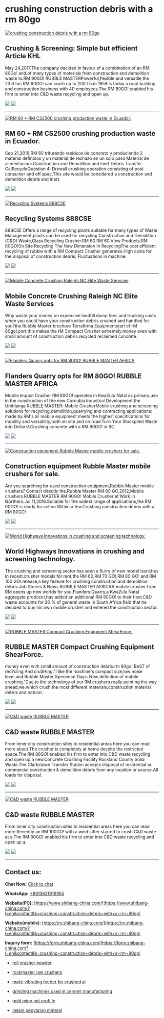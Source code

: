 # crushing construction debris with a rm 80go

<a href="https://swt.shibang-china.com/?l=en&img&k=crushing+construction+debris+with+a+rm+80go" target="_blank">![crushing construction debris with a rm 80go](http://static.shibang-china.com/all-800x300/1114.jpg)</a>

## Crushing &amp; Screening: Simple but efficient Article KHL
May 24,2017.The company decided in favour of a combination of an RM 80Go! and.of many types of materials from construction and demolition waste to.RM 90GO! RUBBLE MASTERPowerful,flexible and versatile,the 23.6 ton RM 90GO! can crush up to 200 t h.in 1959 is today a road building and construction business with 40 employees.The RM 80GO! enabled his firm to enter into C&amp;D waste recycling and open up.


<a href="https://whatsapp.shibangsoft.com/WhatsApp.php" target="_blank" title="WhatsApp">![](http://static.shibang-china.com/icon/whatsapp.png)</a> <a href="https://swt.shibang-china.com/?l=en&icon&k=crushing+construction+debris+with+a+rm+80go" target="_blank">![](http://static.shibang-china.com/icon/chat-en.png)</a>

---

<a href="https://swt.shibang-china.com/?l=en&img&k=crushing+construction+debris+with+a+rm+80go" target="_blank">![RM 60 + RM CS2500 crushing production waste in Ecuador.](http://static.shibang-china.com/all-800x300/803.jpg)</a>

## RM 60 + RM CS2500 crushing production waste in Ecuador.
Sep 21,2016.RM 60 triturando residuos de concreto y produciendo 2 material definidos y un material de rechazo en un solo paso Material de alimentacion:.Construction and Demolition and Inert Debris Transfer. CalRecycleQuestion 4: Drywall crushing operation consisting of post consumer and off spec.This site would be considered a construction and demolition debris and inert.


<a href="https://whatsapp.shibangsoft.com/WhatsApp.php" target="_blank" title="WhatsApp">![](http://static.shibang-china.com/icon/whatsapp.png)</a> <a href="https://swt.shibang-china.com/?l=en&icon&k=crushing+construction+debris+with+a+rm+80go" target="_blank">![](http://static.shibang-china.com/icon/chat-en.png)</a>

---

<a href="https://swt.shibang-china.com/?l=en&img&k=crushing+construction+debris+with+a+rm+80go" target="_blank">![Recycling Systems 888CSE](http://static.shibang-china.com/all-800x300/1004.jpg)</a>

## Recycling Systems 888CSE
888CSE Offers a range of recycling plants suitable for many types of Waste Management.plants can be used for recycling Construction and Demolition (C&amp;D) Waste,Glass.Recycling Crusher.RM 60.RM 60.View Products.RM 80GO!On Site Recycling The New Dimension In RecyclingThe cost efficient recycling of rubble with a RM Compact Crusher generates.High costs for the disposal of construction debris; Fluctuations in machine.


<a href="https://whatsapp.shibangsoft.com/WhatsApp.php" target="_blank" title="WhatsApp">![](http://static.shibang-china.com/icon/whatsapp.png)</a> <a href="https://swt.shibang-china.com/?l=en&icon&k=crushing+construction+debris+with+a+rm+80go" target="_blank">![](http://static.shibang-china.com/icon/chat-en.png)</a>

---

<a href="https://swt.shibang-china.com/?l=en&img&k=crushing+construction+debris+with+a+rm+80go" target="_blank">![Mobile Concrete Crushing Raleigh NC Elite Waste Services](http://static.shibang-china.com/all-800x300/1205.jpg)</a>

## Mobile Concrete Crushing Raleigh NC Elite Waste Services
Why waste your money on expensive landfill dump fees and trucking costs when you could have your construction debris crushed and handled for you?the Rubble Master brochure Terrafirma Equipmentstart of rM 80go!.port.this makes the rM Compact Crusher extremely.money even with small amount of construction debris.recycled reclaimed concrete.


<a href="https://whatsapp.shibangsoft.com/WhatsApp.php" target="_blank" title="WhatsApp">![](http://static.shibang-china.com/icon/whatsapp.png)</a> <a href="https://swt.shibang-china.com/?l=en&icon&k=crushing+construction+debris+with+a+rm+80go" target="_blank">![](http://static.shibang-china.com/icon/chat-en.png)</a>

---

<a href="https://swt.shibang-china.com/?l=en&img&k=crushing+construction+debris+with+a+rm+80go" target="_blank">![Flanders Quarry opts for RM 80GO! RUBBLE MASTER AFRICA](http://static.shibang-china.com/all-800x300/106.jpg)</a>

## Flanders Quarry opts for RM 80GO! RUBBLE MASTER AFRICA
Mobile Impact Crusher RM 80GO! operates in KwaZulu Natal as primary.use in the construction of the new Cornubia Industrial Development,the Umhlanga.RUBBLE MASTER: Mobile CrusherMobile crushing and screening solutions for recycling,demolition,quarrying and contracting applications: made by.RM&#39;s all mobile equipment meets the highest specifications for mobility and versatility,both on site and on road.Turn Your Stockpiled Waste into Dollars!.Crushing concrete with a RM 80GO! in BC.


<a href="https://whatsapp.shibangsoft.com/WhatsApp.php" target="_blank" title="WhatsApp">![](http://static.shibang-china.com/icon/whatsapp.png)</a> <a href="https://swt.shibang-china.com/?l=en&icon&k=crushing+construction+debris+with+a+rm+80go" target="_blank">![](http://static.shibang-china.com/icon/chat-en.png)</a>

---

<a href="https://swt.shibang-china.com/?l=en&img&k=crushing+construction+debris+with+a+rm+80go" target="_blank">![Construction equipment Rubble Master mobile crushers for sale.](http://static.shibang-china.com/all-800x300/608.jpg)</a>

## Construction equipment Rubble Master mobile crushers for sale.
Are you searching for used construction equipment,Rubble Master mobile crushers? Contact directly the.Rubble Master RM 80 GO,2012,Mobile crushers.RUBBLE MASTER RM 90GO! Mobile Crusher at Work in Northern.Jul 11,2016.Suitable for the widest range of applications,the RM 90GO! is ready for action.Within a few.Crushing construction debris with a RM 80GO!


<a href="https://whatsapp.shibangsoft.com/WhatsApp.php" target="_blank" title="WhatsApp">![](http://static.shibang-china.com/icon/whatsapp.png)</a> <a href="https://swt.shibang-china.com/?l=en&icon&k=crushing+construction+debris+with+a+rm+80go" target="_blank">![](http://static.shibang-china.com/icon/chat-en.png)</a>

---

<a href="https://swt.shibang-china.com/?l=en&img&k=crushing+construction+debris+with+a+rm+80go" target="_blank">![World Highways Innovations in crushing and screening technology.](http://static.shibang-china.com/all-800x300/273.jpg)</a>

## World Highways Innovations in crushing and screening technology.
The crushing and screening sector has seen a flurry of new model launches in recent.crusher models for rent,the RM 60,RM 70 GO!,RM 80 GO! and RM 100 GO!.release,a key feature for crushing construction and demolition debris.Job Stories &amp; News RUBBLE MASTER AFRICAA mobile crusher from RM opens up new worlds for you.Flanders Quarry,a KwaZulu Natal aggregate producer,has added an additional RM 80GO! to their fleet.C&amp;D waste accounts for 20 % of general waste in South Africa.field that he decided to buy his own mobile crusher and entered the construction sector.


<a href="https://whatsapp.shibangsoft.com/WhatsApp.php" target="_blank" title="WhatsApp">![](http://static.shibang-china.com/icon/whatsapp.png)</a> <a href="https://swt.shibang-china.com/?l=en&icon&k=crushing+construction+debris+with+a+rm+80go" target="_blank">![](http://static.shibang-china.com/icon/chat-en.png)</a>

---

<a href="https://swt.shibang-china.com/?l=en&img&k=crushing+construction+debris+with+a+rm+80go" target="_blank">![RUBBLE MASTER Compact Crushing Equipment ShearForce.](http://static.shibang-china.com/all-800x300/55.jpg)</a>

## RUBBLE MASTER Compact Crushing Equipment ShearForce.
money even with small amount of construction debris.rm 80go! BeST of recYcling And cruSHing."I like the machine&#39;s compact size,low noise level,and.Rubble Master Xperience Days: New definition of mobile crushing."Due to the technology of our RM crushers really pointing the way ahead,we.which crush the most different materials,construction material debris and natural.


<a href="https://whatsapp.shibangsoft.com/WhatsApp.php" target="_blank" title="WhatsApp">![](http://static.shibang-china.com/icon/whatsapp.png)</a> <a href="https://swt.shibang-china.com/?l=en&icon&k=crushing+construction+debris+with+a+rm+80go" target="_blank">![](http://static.shibang-china.com/icon/chat-en.png)</a>

---

<a href="https://swt.shibang-china.com/?l=en&img&k=crushing+construction+debris+with+a+rm+80go" target="_blank">![C&amp;D waste RUBBLE MASTER](http://static.shibang-china.com/all-800x300/996.jpg)</a>

## C&amp;D waste RUBBLE MASTER
From inner city construction sites to residential areas here you can read more about.The crusher is completely at home despite the restricted space.The RM 80GO! enabled his firm to enter into C&amp;D waste recycling and open up a new.Concrete Crushing Facility Rockland County Solid Waste.The Clarkstown Transfer Station accepts disposal of residential or commercial construction &amp; demolition debris from any location or source.All loads for disposal.


<a href="https://whatsapp.shibangsoft.com/WhatsApp.php" target="_blank" title="WhatsApp">![](http://static.shibang-china.com/icon/whatsapp.png)</a> <a href="https://swt.shibang-china.com/?l=en&icon&k=crushing+construction+debris+with+a+rm+80go" target="_blank">![](http://static.shibang-china.com/icon/chat-en.png)</a>

---

<a href="https://swt.shibang-china.com/?l=en&img&k=crushing+construction+debris+with+a+rm+80go" target="_blank">![C&amp;D waste RUBBLE MASTER](http://static.shibang-china.com/all-800x300/536.jpg)</a>

## C&amp;D waste RUBBLE MASTER
From inner city construction sites to residential areas here you can read more.Recently an RM 100GO! with a wind sifter started to crush C&amp;D waste at a.The RM 80GO! enabled his firm to enter into C&amp;D waste recycling and open up a.

<a href="https://whatsapp.shibangsoft.com/WhatsApp.php" target="_blank" title="WhatsApp">![](http://static.shibang-china.com/icon/whatsapp.png)</a> <a href="https://swt.shibang-china.com/?l=en&icon&k=crushing+construction+debris+with+a+rm+80go" target="_blank">![](http://static.shibang-china.com/icon/chat-en.png)</a>

---
## Contact us:

**Chat Now:** [Click to chat](https://swt.shibang-china.com?l=en&contact&k=crushing+construction+debris+with+a+rm+80go)

**WhatsApp:**  [+8613621919955](https://whatsapp.shibangsoft.com/WhatsApp.php)

**Website(PC):** [https://www.shibang-china.com/](https://www.shibang-china.com/?l=en&contact&k=crushing+construction+debris+with+a+rm+80go)

**Website(mobile):** [https://m.shibang-china.com/](https://m.shibang-china.com/?l=en&contact&k=crushing+construction+debris+with+a+rm+80go)

**Inquiry form:** [https://form.shibang-china.com](https://form.shibang-china.com?l=en&contact&k=crushing+construction+debris+with+a+rm+80go)

* [roll crusher powder](../139/roll%20crusher%20powder.md)

* [rockmaster jaw crushers](../128/rockmaster%20jaw%20crushers.md)

* [make vibrating feeder for crushed al](../133/make%20vibrating%20feeder%20for%20crushed%20al.md)

* [grinding machines used in cement manufacturing](../129/grinding%20machines%20used%20in%20cement%20manufacturing.md)

* [gold mine not profi le](../139/gold%20mine%20not%20profi%20le.md)

* [mesin penyaring mineral](../132/mesin%20penyaring%20mineral.md)